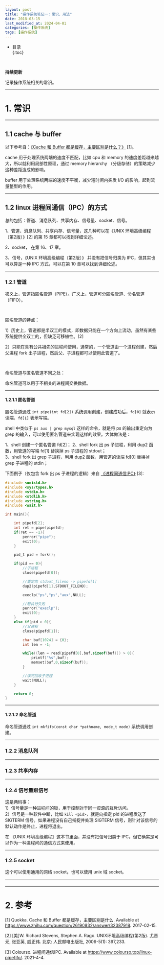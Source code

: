 ```yaml
---
layout: post
title: "操作系统笔记一：常识、用法"
date: 2018-03-15
last_modified_at: 2024-04-01
categories: [操作系统]
tags: [操作系统]
---
```


* 目录  
{:toc}
<br/>

**持续更新**   

记录操作系统相关的常识。    

---

# 1. 常识

---

## 1.1 cache 与 buffer

以下参考自：[《Cache 和 Buffer 都是缓存，主要区别是什么？》](https://www.zhihu.com/question/26190832/answer/32387918) [1]。  

cache 用于处理系统两端的速度不匹配，比如 cpu 和 memory 的速度差距越来越大，所以就利用局部性原理，通过 memory hierarchy （分级存储）的策略减少这种差距造成的影响。   

buffer 用于处理系统两端的速度不平衡，减少短时间内突发 I/O 的影响，起到流量整型的作用。   

---

## 1.2 linux 进程间通信（IPC）的方式 

总的包括：管道、消息队列、共享内存、信号量、socket、信号。  

1、管道、消息队列、共享内存、信号量，这几种可以在《UNIX 环境高级编程（第2版）》[2] 的第 15 章都可以找到详细论述。    

2、socket， 在第 16、17 章。     

3、信号，《UNIX 环境高级编程（第2版）》 并没有把信号归类为 IPC，但其实也可以算是一种 IPC 方式，可以在第 10 章可以找到详细论述。      

---

### 1.2.1 管道

狭义上，管道指匿名管道（PIPE）。广义上，管道可分匿名管道、命名管道（FIFO）。   

<br/>

匿名管道的特点：  

1）历史上，管道都是半双工的模式，即数据只能在一个方向上流动，虽然有某些系统提供全双工的，但缺乏可移植性。[2]     

2）只能在具有公共祖先的进程间使用，通常的，一个管道由一个进程创建，然后父进程 fork 出子进程，然后父、子进程都可以使用此管道了。   

<br/>

命名管道与匿名管道不同之处：  

命名管道可以用于不相关的进程间交换数据。  

---

#### 1.2.1.1 匿名管道

匿名管道通过 `int pipe(int fd[2])` 系统调用创建，创建成功后，`fd[0]` 就表示读端，`fd[1]` 表示写端。   

shell 中类似于 `ps aux | grep mysql` 这样的命令，就是将 ps 的输出重定向为 grep 的输入，可以使用匿名管道来实现这样的效果。大体做法是： 

1、shell 创建一个匿名管道 fd[2]； 
2、shell fork 出 ps 子进程，利用 dup2 函数，用管道的写端 fd[1] 替换掉 ps 子进程的 stdout；  
3、shell fork 出 grep 子进程，利用 dup2 函数，用管道的读端 fd[0] 替换掉 grep 子进程的 stdin；    

下面例子（仅包含 fork 出 ps 子进程的逻辑）来自 [《进程间通信IPC》](https://www.colourso.top/linux-pipefifo/) [3]:  

```c
#include <unistd.h>
#include <sys/types.h>
#include <stdio.h>
#include <stdlib.h>
#include <string.h>
#include <wait.h>

int main(){

    int pipefd[2];
    int ret = pipe(pipefd);
    if(ret == -1){
        perror("pipe");
        exit(0);
    }

    pid_t pid = fork();

    if(pid == 0){
        //子进程
        close(pipefd[0]);

        //重定向 stdout_fileno -> pipefd[1]
        dup2(pipefd[1],STDOUT_FILENO);

        execlp("ps","ps","aux",NULL);

        //若执行失败
        perror("execlp");
        exit(0);
    }
    else if(pid > 0){
        //父进程
        close(pipefd[1]);

        char buf[1024] = {0};
        int len = -1;

        while((len = read(pipefd[0],buf,sizeof(buf))) > 0){
            printf("%s",buf);
            memset(buf,0,sizeof(buf));
        }

        //读完回收子进程
        wait(NULL);
    }

    return 0;
}

```

---

#### 1.2.1.2 命名管道

命名管道通过 `int mkfifo(const char *pathname, mode_t mode)` 系统调用创建。    


---

### 1.2.2 消息队列

---

### 1.2.3 共享内存

---

### 1.2.4 信号量跟信号   

这是两码事：    
1）信号量是一种进程间的锁，用于控制对于同一资源的互斥访问。   
2）信号是一种软件中断，比如 `kill <pid>`，就是向指定 pid 的进程发送了 SIGTERM 信号，如果进程没有自己捕捉并处理 SIGTERM 信号，则针对该信号的默认动作是终止，进程将退出。    

在 《UNIX 环境高级编程》这本书里面，并没有把信号归类于 IPC，但它确实是可以作为一种进程间的通信方式来使用。   

---

### 1.2.5 socket 

这个可以使用通用的网络 socket，也可以使用 unix 域 socket。   

---

### 

---

# 2. 参考  

[1] Quokka. Cache 和 Buffer 都是缓存，主要区别是什么. Available at https://www.zhihu.com/question/26190832/answer/32387918. 2017-02-15.   

[2] [美]W. Richard Stevens, Stephen A. Rago. UNIX环境高级编程(第2版). 尤晋元, 张亚英, 戚正伟. 北京: 人民邮电出版社, 2006-5(1): 397,233.  

[3] Colourso. 进程间通信IPC. Available at https://www.colourso.top/linux-pipefifo/. 2021-4-4.      